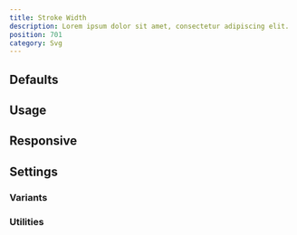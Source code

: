 ```yaml
---
title: Stroke Width
description: Lorem ipsum dolor sit amet, consectetur adipiscing elit.
position: 701
category: Svg
---
```


## Defaults

<TableGenerateCommon 
  :rules="{
    'stroke-0': ['stroke-width: 0;'],
    'stroke-1': ['stroke-width: 1;'],
    'stroke-2': ['stroke-width: 2;'],
}"></TableGenerateCommon>

## Usage

## Responsive

## Settings

### Variants

### Utilities
